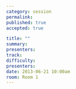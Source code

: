 ```yaml
---
category: session
permalink:
published: true
accepted: true

title: ""
summary:
presenters:
track:
difficulty:
presenters: 
date: 2013-06-21 10:00am
room: Room 1
---
```


